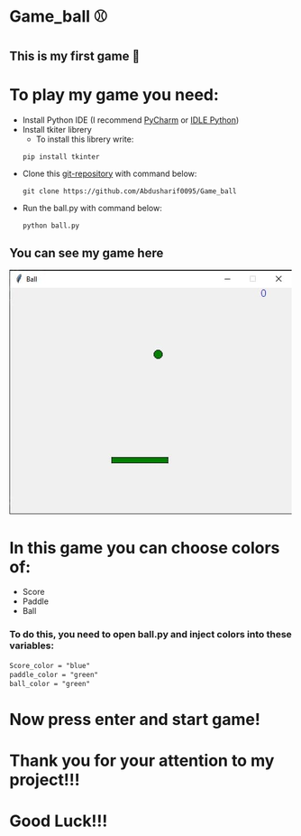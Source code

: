# Game_ball ⚾
## This is my first game 🎇

# To play my game you need:
- Install Python IDE (I recommend [PyCharm](https://www.jetbrains.com/ru-ru/pycharm/download/) or [IDLE Python](https://www.python.org/downloads)) 
- Install tkiter librery
   + To install this librery write:
   ```
   pip install tkinter
   ```
- Clone this [git-repository](https://github.com/Abdusharif0095/Game_ball) with command below:
   ```
   git clone https://github.com/Abdusharif0095/Game_ball
   ```
- Run the ball.py with command below:
  ```
  python ball.py
  ```
## You can see my game here <br>
![Image](view.jpg)

# In this game you can choose colors of:
+ Score
+ Paddle
+ Ball
### To do this, you need to open ball.py and inject colors into these variables:
```
Score_color = "blue"
paddle_color = "green"
ball_color = "green"
```
# Now press enter and start game! 
# Thank you for your attention to my project!!!
# Good Luck!!!
